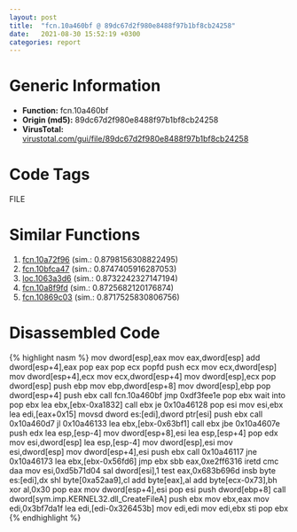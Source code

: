 ```yaml
---
layout: post
title:  "fcn.10a460bf @ 89dc67d2f980e8488f97b1bf8cb24258"
date:   2021-08-30 15:52:19 +0300
categories: report
---
```


# Generic Information
- **Function:** fcn.10a460bf
- **Origin (md5):** 89dc67d2f980e8488f97b1bf8cb24258
- **VirusTotal:** [virustotal.com/gui/file/89dc67d2f980e8488f97b1bf8cb24258][virustotal_ref]

# Code Tags
<span class="tag" id="FILE">FILE</span>


# Similar Functions

1. [fcn.10a72f96][similar_1_ref] (sim.: 0.8798156308822495)
2. [fcn.10bfca47][similar_2_ref] (sim.: 0.8747405916287053)
3. [loc.1063a3d6][similar_3_ref] (sim.: 0.8732242327147194)
4. [fcn.10a8f9fd][similar_4_ref] (sim.: 0.8725682120176874)
5. [fcn.10869c03][similar_5_ref] (sim.: 0.8717525830806756)


# Disassembled Code

{% highlight nasm %}
mov dword[esp],eax
mov eax,dword[esp]
add dword[esp+4],eax
pop eax
pop ecx
popfd 
push ecx
mov ecx,dword[esp]
mov dword[esp+4],ecx
mov ecx,dword[esp+4]
mov dword[esp],ecx
pop dword[esp]
push ebp
mov ebp,dword[esp+8]
mov dword[esp],ebp
pop dword[esp+4]
push ebx
call fcn.10a460bf
jmp 0xdf3fee1e
pop ebx
wait 
into 
pop ebx
lea ebx,[ebx-0xa1832]
call ebx
je 0x10a46128
pop esi
mov esi,ebx
lea edi,[eax+0x15]
movsd dword es:[edi],dword ptr[esi]
push ebx
call 0x10a460d7
jl 0x10a46133
lea ebx,[ebx-0x63bf1]
call ebx
jbe 0x10a4607e
push edx
lea esp,[esp-4]
mov dword[esp+8],esi
lea esp,[esp+4]
pop edx
mov esi,dword[esp]
lea esp,[esp-4]
mov dword[esp],esi
mov esi,dword[esp]
mov dword[esp+4],esi
push ebx
call 0x10a46117
jne 0x10a46173
lea ebx,[ebx-0x56fd6]
jmp ebx
sbb eax,0xe2ff6316
iretd 
cmc 
daa 
mov esi,0xd5b71d04
sal dword[esi],1
test eax,0x683b696d
insb byte es:[edi],dx
shl byte[0xa52aa9],cl
add byte[eax],al
add byte[ecx-0x73],bh
xor al,0x30
pop eax
mov dword[esp+4],esi
pop esi
push dword[ebp+8]
call dword[sym.imp.KERNEL32.dll_CreateFileA]
push ebx
mov ebx,eax
mov edi,0x3bf7da1f
lea edi,[edi-0x326453b]
mov edi,edi
mov edi,ebx
sti 
pop ebx
{% endhighlight %}


[similar_1_ref]: /report/fcn.10a72f96@89dc67d2f980e8488f97b1bf8cb24258
[similar_2_ref]: /report/fcn.10bfca47@89dc67d2f980e8488f97b1bf8cb24258
[similar_3_ref]: /report/loc.1063a3d6@89dc67d2f980e8488f97b1bf8cb24258
[similar_4_ref]: /report/fcn.10a8f9fd@89dc67d2f980e8488f97b1bf8cb24258
[similar_5_ref]: /report/fcn.10869c03@89dc67d2f980e8488f97b1bf8cb24258
[virustotal_ref]: https://www.virustotal.com/gui/file/89dc67d2f980e8488f97b1bf8cb24258